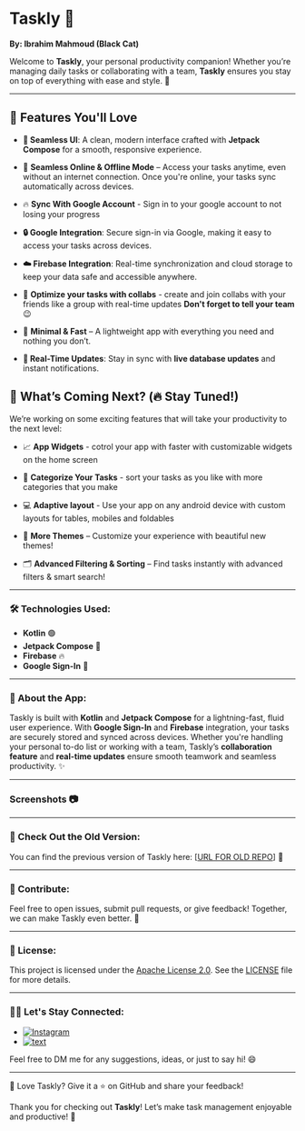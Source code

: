 # Taskly 🚀

**By: Ibrahim Mahmoud (Black Cat)**

Welcome to **Taskly**, your personal productivity companion! Whether you’re managing daily tasks or collaborating with a team, **Taskly** ensures you stay on top of everything with ease and style. 🎯

---

## 🌟 **Features You'll Love**

- **💎 Seamless UI**: A clean, modern interface crafted with **Jetpack Compose** for a smooth, responsive experience.
  
- 📡 **Seamless Online & Offline Mode** – Access your tasks anytime, even without an internet connection. Once you're online, your tasks sync automatically across devices.
  
- 🔥 **Sync With Google Account** - Sign in to your google account to not losing your progress
  
- **🔒 Google Integration**: Secure sign-in via Google, making it easy to access your tasks across devices.
  
- **☁️ Firebase Integration**: Real-time synchronization and cloud storage to keep your data safe and accessible anywhere.
  
- 👥 **Optimize your tasks with collabs** - create and join collabs with your friends like a group with real-time updates **Don't forget to tell your team**😉
  
- 🎯 **Minimal & Fast** – A lightweight app with everything you need and nothing you don’t.
  
- **📲 Real-Time Updates**: Stay in sync with **live database updates** and instant notifications.
  

## 🚀 **What’s Coming Next? (🔥 Stay Tuned!)**

We’re working on some exciting features that will take your productivity to the next level:

- 📈 **App Widgets** - cotrol your app with faster with customizable widgets on the home screen

- 📁 **Categorize Your Tasks** - sort your tasks as you like with more categories that you make

- 💻 **Adaptive layout** - Use your app on any android device with custom layouts for tables, mobiles and foldables

- 🌙 **More Themes** – Customize your experience with beautiful new themes!

- 🗂 **Advanced Filtering & Sorting** – Find tasks instantly with advanced filters & smart search!
---

### 🛠 Technologies Used:

- **Kotlin** 🟢
- **Jetpack Compose** 🖤
- **Firebase** 🔥
- **Google Sign-In** 🔑

---

### 📱 About the App:

Taskly is built with **Kotlin** and **Jetpack Compose** for a lightning-fast, fluid user experience. With **Google Sign-In** and **Firebase** integration, your tasks are securely stored and synced across devices. Whether you're handling your personal to-do list or working with a team, Taskly’s **collaboration feature** and **real-time updates** ensure smooth teamwork and seamless productivity. ✨

---

### Screenshots 📷




---

### 🔗 Check Out the Old Version:

You can find the previous version of Taskly here: [[URL FOR OLD REPO](https://github.com/BIackCatt/Todo-Android-App)] 🔄

---

### 🤝 Contribute:

Feel free to open issues, submit pull requests, or give feedback! Together, we can make Taskly even better. 💬

---

### 📜 License:

This project is licensed under the [Apache License 2.0](https://www.apache.org/licenses/LICENSE-2.0). See the [LICENSE](LICENSE) file for more details.

---

### 👨‍💻 Let's Stay Connected:

 - [![Instagram](https://img.shields.io/badge/Instagram-833AB4?style=for-the-badge&logo=instagram&logoColor=white)](https://www.instagram.com/hemako_m?igsh=dXB5dXBnYmgyaTFh)
 - [![text](https://img.shields.io/badge/LinkedIn-0077B5?style=for-the-badge&logo=linkedin&logoColor=white)](https://eg.linkedin.com/in/ibrahim-mahmoud-1930b3329)
   
 Feel free to DM me for any suggestions, ideas, or just to say hi! 😄
 
---

🎯 Love Taskly? Give it a ⭐ on GitHub and share your feedback!

Thank you for checking out **Taskly**! Let’s make task management enjoyable and productive! 💪

